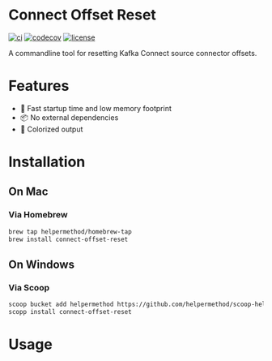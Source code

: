 # Connect Offset Reset

[![ci](https://github.com/helpermethod/connect-offset-reset/actions/workflows/ci.yml/badge.svg)](https://github.com/helpermethod/connect-offset-reset/actions/workflows/ci.yml)
[![codecov](https://codecov.io/gh/helpermethod/connect-offset-reset/branch/main/graph/badge.svg?token=niYlJRkALi)](https://codecov.io/gh/helpermethod/connect-offset-reset)
[![license](https://badgen.net/badge/license/Apache%20Licence%202.0/blue)](https://github.com/helpermethod/connect-offset-reset/blob/main/LICENSE)

A commandline tool for resetting Kafka Connect source connector offsets.

# Features

* :rocket: Fast startup time and low memory footprint  
* :package: No external dependencies  
* :rainbow: Colorized output

# Installation

## On Mac

### Via Homebrew

```sh
brew tap helpermethod/homebrew-tap
brew install connect-offset-reset
```

## On Windows

### Via Scoop

```sh
scoop bucket add helpermethod https://github.com/helpermethod/scoop-helpermethod.git
scopp install connect-offset-reset
```

# Usage
